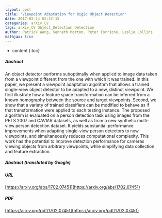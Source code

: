 ```yaml
---
layout: post
title: "Viewpoint Adaptation for Rigid Object Detection"
date: 2017-02-24 02:37:15
categories: arXiv_CV
tags: arXiv_CV Object_Detection Detection
author: Patrick Wang, Kenneth Morton, Peter Torrione, Leslie Collins
mathjax: true
---
```


* content
{:toc}

##### Abstract
An object detector performs suboptimally when applied to image data taken from a viewpoint different from the one with which it was trained. In this paper, we present a viewpoint adaptation algorithm that allows a trained single-view object detector to be adapted to a new, distinct viewpoint. We first illustrate how a feature space transformation can be inferred from a known homography between the source and target viewpoints. Second, we show that a variety of trained classifiers can be modified to behave as if that transformation were applied to each testing instance. The proposed algorithm is evaluated on a person detection task using images from the PETS 2007 and CAVIAR datasets, as well as from a new synthetic multi-view person detection dataset. It yields substantial performance improvements when adapting single-view person detectors to new viewpoints, and simultaneously reduces computational complexity. This work has the potential to improve detection performance for cameras viewing objects from arbitrary viewpoints, while simplifying data collection and feature extraction.

##### Abstract (translated by Google)


##### URL
[https://arxiv.org/abs/1702.07451](https://arxiv.org/abs/1702.07451)

##### PDF
[https://arxiv.org/pdf/1702.07451](https://arxiv.org/pdf/1702.07451)

